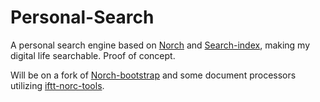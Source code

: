 # Personal-Search
A personal search engine based on [Norch](https://github.com/fergiemcdowall/norch) and [Search-index](https://github.com/fergiemcdowall/search-index), making my digital life searchable. Proof of concept.

Will be on a fork of [Norch-bootstrap](https://github.com/fergiemcdowall/norch-bootstrap) and some document processors utilizing  [iftt-norc-tools](https://github.com/eklem/iftt-norch-tools).
